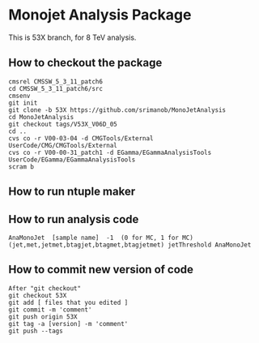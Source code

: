 Monojet Analysis Package
===============

This is 53X branch, for 8 TeV analysis.

How to checkout the package
--------------
<pre><code>cmsrel CMSSW_5_3_11_patch6
cd CMSSW_5_3_11_patch6/src
cmsenv
git init
git clone -b 53X https://github.com/srimanob/MonoJetAnalysis
cd MonoJetAnalysis
git checkout tags/V53X_V06D_05
cd ..
cvs co -r V00-03-04 -d CMGTools/External UserCode/CMG/CMGTools/External
cvs co -r V00-00-31_patch1 -d EGamma/EGammaAnalysisTools UserCode/EGamma/EGammaAnalysisTools
scram b
</code></pre>

How to run ntuple maker
--------------

How to run analysis code
--------------
<pre><code>AnaMonoJet  [sample name]  -1  (0 for MC, 1 for MC)  (jet,met,jetmet,btagjet,btagmet,btagjetmet) jetThreshold AnaMonoJet
</code></pre>

How to commit new version of code
--------------
<pre><code>After "git checkout"
git checkout 53X
git add [ files that you edited ]
git commit -m 'comment'
git push origin 53X
git tag -a [version] -m 'comment'
git push --tags
</code></pre>
